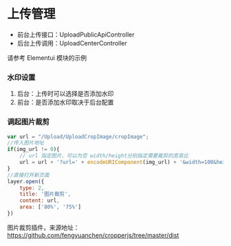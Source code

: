 # 上传管理

- 前台上传接口：UploadPublicApiController
- 后台上传调用：UploadCenterController

请参考 Elementui 模块的示例

### 水印设置

1. 后台：上传时可以选择是否添加水印
2. 前台：是否添加水印取决于后台配置


### 调起图片裁剪

```javascript
var url = "/Upload/UploadCropImage/cropImage";
//传入图片地址
if(img_url != 0){
    // url 指定图片，可以为空 width/height分别指定需要裁剪的宽高比
    url = url + '?url=' + encodeURIComponent(img_url) + '&width=100&height=100';
}
//直接打开新页面
layer.open({
    type: 2,
    title: '图片裁剪',
    content: url,
    area: ['80%', '75%']
})
```

图片裁剪插件，来源地址：https://github.com/fengyuanchen/cropperjs/tree/master/dist
